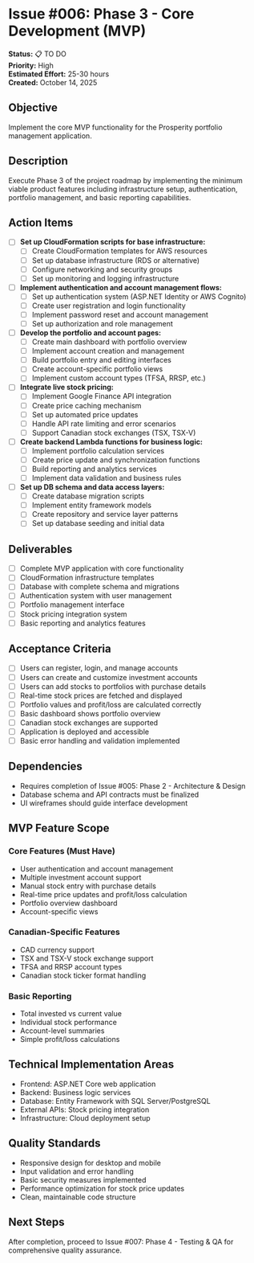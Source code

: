# Issue #006: Phase 3 - Core Development (MVP)

**Status:** 📋 TO DO  
**Priority:** High  
**Estimated Effort:** 25-30 hours  
**Created:** October 14, 2025  

## Objective
Implement the core MVP functionality for the Prosperity portfolio management application.

## Description
Execute Phase 3 of the project roadmap by implementing the minimum viable product features including infrastructure setup, authentication, portfolio management, and basic reporting capabilities.

## Action Items
- [ ] **Set up CloudFormation scripts for base infrastructure:**
  - [ ] Create CloudFormation templates for AWS resources
  - [ ] Set up database infrastructure (RDS or alternative)
  - [ ] Configure networking and security groups
  - [ ] Set up monitoring and logging infrastructure

- [ ] **Implement authentication and account management flows:**
  - [ ] Set up authentication system (ASP.NET Identity or AWS Cognito)
  - [ ] Create user registration and login functionality
  - [ ] Implement password reset and account management
  - [ ] Set up authorization and role management

- [ ] **Develop the portfolio and account pages:**
  - [ ] Create main dashboard with portfolio overview
  - [ ] Implement account creation and management
  - [ ] Build portfolio entry and editing interfaces
  - [ ] Create account-specific portfolio views
  - [ ] Implement custom account types (TFSA, RRSP, etc.)

- [ ] **Integrate live stock pricing:**
  - [ ] Implement Google Finance API integration
  - [ ] Create price caching mechanism
  - [ ] Set up automated price updates
  - [ ] Handle API rate limiting and error scenarios
  - [ ] Support Canadian stock exchanges (TSX, TSX-V)

- [ ] **Create backend Lambda functions for business logic:**
  - [ ] Implement portfolio calculation services
  - [ ] Create price update and synchronization functions
  - [ ] Build reporting and analytics services
  - [ ] Implement data validation and business rules

- [ ] **Set up DB schema and data access layers:**
  - [ ] Create database migration scripts
  - [ ] Implement entity framework models
  - [ ] Create repository and service layer patterns
  - [ ] Set up database seeding and initial data

## Deliverables
- [ ] Complete MVP application with core functionality
- [ ] CloudFormation infrastructure templates
- [ ] Database with complete schema and migrations
- [ ] Authentication system with user management
- [ ] Portfolio management interface
- [ ] Stock pricing integration system
- [ ] Basic reporting and analytics features

## Acceptance Criteria
- [ ] Users can register, login, and manage accounts
- [ ] Users can create and customize investment accounts
- [ ] Users can add stocks to portfolios with purchase details
- [ ] Real-time stock prices are fetched and displayed
- [ ] Portfolio values and profit/loss are calculated correctly
- [ ] Basic dashboard shows portfolio overview
- [ ] Canadian stock exchanges are supported
- [ ] Application is deployed and accessible
- [ ] Basic error handling and validation implemented

## Dependencies
- Requires completion of Issue #005: Phase 2 - Architecture & Design
- Database schema and API contracts must be finalized
- UI wireframes should guide interface development

## MVP Feature Scope

### Core Features (Must Have)
- User authentication and account management
- Multiple investment account support
- Manual stock entry with purchase details
- Real-time price updates and profit/loss calculation
- Portfolio overview dashboard
- Account-specific views

### Canadian-Specific Features
- CAD currency support
- TSX and TSX-V stock exchange support
- TFSA and RRSP account types
- Canadian stock ticker format handling

### Basic Reporting
- Total invested vs current value
- Individual stock performance
- Account-level summaries
- Simple profit/loss calculations

## Technical Implementation Areas
- Frontend: ASP.NET Core web application
- Backend: Business logic services
- Database: Entity Framework with SQL Server/PostgreSQL
- External APIs: Stock pricing integration
- Infrastructure: Cloud deployment setup

## Quality Standards
- Responsive design for desktop and mobile
- Input validation and error handling
- Basic security measures implemented
- Performance optimization for stock price updates
- Clean, maintainable code structure

## Next Steps
After completion, proceed to Issue #007: Phase 4 - Testing & QA for comprehensive quality assurance.
